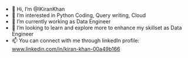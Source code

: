 - 👋 Hi, I’m @IKiranKhan
- 👀 I’m interested in Python Coding, Query writing, Cloud
- 🌱 I’m currently working as Data Engineer
- 💞️ I’m looking to learn and explore more to enhance my skillset as Data Engineer
- 📫 You can connect with me through linkedIn profile: www.linkedin.com/in/kiran-khan-00a49b166

<!---
IKiranKhan/IKiranKhan is a ✨ special ✨ repository because its `README.md` (this file) appears on your GitHub profile.
You can click the Preview link to take a look at your changes.
--->
